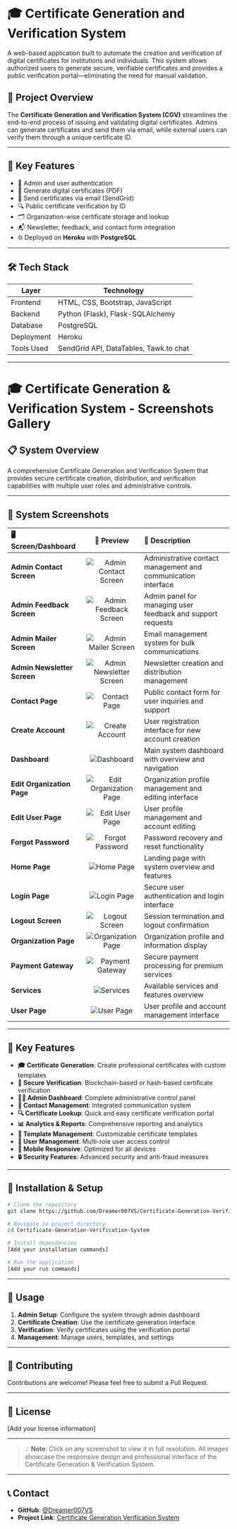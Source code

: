 # 🎓 **Certificate Generation and Verification System**

A web-based application built to automate the creation and verification of digital certificates for institutions and individuals. This system allows authorized users to generate secure, verifiable certificates and provides a public verification portal—eliminating the need for manual validation.

## 📌 Project Overview

The **Certificate Generation and Verification System (CGV)** streamlines the end-to-end process of issuing and validating digital certificates. Admins can generate certificates and send them via email, while external users can verify them through a unique certificate ID.

---

## 🚀 Key Features

- 🔐 Admin and user authentication
- 🧾 Generate digital certificates (PDF)
- 📩 Send certificates via email (SendGrid)
- 🔍 Public certificate verification by ID
- 🗂️ Organization-wise certificate storage and lookup
- 📬 Newsletter, feedback, and contact form integration
- 🌐 Deployed on **Heroku** with **PostgreSQL**

---

## 🛠 Tech Stack

| Layer         | Technology                            |
|---------------|----------------------------------------|
| Frontend      | HTML, CSS, Bootstrap, JavaScript       |
| Backend       | Python (Flask), Flask-SQLAlchemy       |
| Database      | PostgreSQL                             |
| Deployment    | Heroku                                 |
| Tools Used    | SendGrid API, DataTables, Tawk.to chat |

---
# 🎓 Certificate Generation & Verification System - Screenshots Gallery

## 📋 System Overview
A comprehensive Certificate Generation and Verification System that provides secure certificate creation, distribution, and verification capabilities with multiple user roles and administrative controls.

---

## 📸 System Screenshots

| 🖥️ **Screen/Dashboard** | 🎯 **Preview** | 📝 **Description** |
|:-------------------------|:--------------:|:-------------------|
| **Admin Contact Screen** | ![Admin Contact Screen](https://raw.githubusercontent.com/Dreamer007VS/Certificate-Generation-Verification-System/main/screenshots/ADMIN%20CONTACT%20SCREEN.jpg) | Administrative contact management and communication interface |
| **Admin Feedback Screen** | ![Admin Feedback Screen](https://raw.githubusercontent.com/Dreamer007VS/Certificate-Generation-Verification-System/main/screenshots/ADMIN%20FEEDBACK%20SCREEN.jpg) | Admin panel for managing user feedback and support requests |
| **Admin Mailer Screen** | ![Admin Mailer Screen](https://raw.githubusercontent.com/Dreamer007VS/Certificate-Generation-Verification-System/main/screenshots/ADMIN%20MAILER%20SCREEN.jpg) | Email management system for bulk communications |
| **Admin Newsletter Screen** | ![Admin Newsletter Screen](https://raw.githubusercontent.com/Dreamer007VS/Certificate-Generation-Verification-System/main/screenshots/ADMIN%20NEWSLETTER%20SCREEN.jpg) | Newsletter creation and distribution management |
| **Contact Page** | ![Contact Page](https://raw.githubusercontent.com/Dreamer007VS/Certificate-Generation-Verification-System/main/screenshots/CONTACT%20PAGE.jpg) | Public contact form for user inquiries and support |
| **Create Account** | ![Create Account](https://raw.githubusercontent.com/Dreamer007VS/Certificate-Generation-Verification-System/main/screenshots/CREATE%20ACCOUNT.jpg) | User registration interface for new account creation |
| **Dashboard** | ![Dashboard](https://raw.githubusercontent.com/Dreamer007VS/Certificate-Generation-Verification-System/main/screenshots/DASHBORD.jpg) | Main system dashboard with overview and navigation |
| **Edit Organization Page** | ![Edit Organization Page](https://raw.githubusercontent.com/Dreamer007VS/Certificate-Generation-Verification-System/main/screenshots/EDIT%20ORGANIZATION%20PAGE.jpg) | Organization profile management and editing interface |
| **Edit User Page** | ![Edit User Page](https://raw.githubusercontent.com/Dreamer007VS/Certificate-Generation-Verification-System/main/screenshots/EDIT%20USERS%20PAGE.jpg) | User profile management and account editing |
| **Forgot Password** | ![Forgot Password](https://raw.githubusercontent.com/Dreamer007VS/Certificate-Generation-Verification-System/main/screenshots/FORGOT%20PASSWORD.jpg) | Password recovery and reset functionality |
| **Home Page** | ![Home Page](https://raw.githubusercontent.com/Dreamer007VS/Certificate-Generation-Verification-System/main/screenshots/HOME%20PAGE.jpg) | Landing page with system overview and features |
| **Login Page** | ![Login Page](https://raw.githubusercontent.com/Dreamer007VS/Certificate-Generation-Verification-System/main/screenshots/LOGIN%20PAGE.jpg) | Secure user authentication and login interface |
| **Logout Screen** | ![Logout Screen](https://raw.githubusercontent.com/Dreamer007VS/Certificate-Generation-Verification-System/main/screenshots/LOGOUT%20SCREEN.jpg) | Session termination and logout confirmation |
| **Organization Page** | ![Organization Page](https://raw.githubusercontent.com/Dreamer007VS/Certificate-Generation-Verification-System/main/screenshots/ORGANIZATION%20PAGE.jpg) | Organization profile and information display |
| **Payment Gateway** | ![Payment Gateway](https://raw.githubusercontent.com/Dreamer007VS/Certificate-Generation-Verification-System/main/screenshots/PAYMENT%20GATEWAY.jpg) | Secure payment processing for premium services |
| **Services** | ![Services](https://raw.githubusercontent.com/Dreamer007VS/Certificate-Generation-Verification-System/main/screenshots/SERVICES.jpg) | Available services and features overview |
| **User Page** | ![User Page](https://raw.githubusercontent.com/Dreamer007VS/Certificate-Generation-Verification-System/main/screenshots/USER%20PAGE.jpg) | User profile and account management interface |

---

## 🌟 Key Features

- **🎓 Certificate Generation**: Create professional certificates with custom templates
- **🔐 Secure Verification**: Blockchain-based or hash-based certificate verification
- **👨‍💼 Admin Dashboard**: Complete administrative control panel
- **📧 Contact Management**: Integrated communication system
- **🔍 Certificate Lookup**: Quick and easy certificate verification portal
- **📊 Analytics & Reports**: Comprehensive reporting and analytics
- **🎨 Template Management**: Customizable certificate templates
- **👥 User Management**: Multi-role user access control
- **📱 Mobile Responsive**: Optimized for all devices
- **🔒 Security Features**: Advanced security and anti-fraud measures

---

## 🚀 Installation & Setup

```bash
# Clone the repository
git clone https://github.com/Dreamer007VS/Certificate-Generation-Verification-System.git

# Navigate to project directory
cd Certificate-Generation-Verification-System

# Install dependencies
[Add your installation commands]

# Run the application
[Add your run commands]
```

---

## 📖 Usage

1. **Admin Setup**: Configure the system through admin dashboard
2. **Certificate Creation**: Use the certificate generation interface
3. **Verification**: Verify certificates using the verification portal
4. **Management**: Manage users, templates, and settings

---

## 🤝 Contributing

Contributions are welcome! Please feel free to submit a Pull Request.

---

## 📄 License

[Add your license information]

---

> 💡 **Note**: Click on any screenshot to view it in full resolution. All images showcase the responsive design and professional interface of the Certificate Generation & Verification System.

---

## 📞 Contact

- **GitHub**: [@Dreamer007VS](https://github.com/Dreamer007VS)
- **Project Link**: [Certificate Generation Verification System](https://github.com/Dreamer007VS/Certificate-Generation-Verification-System)
